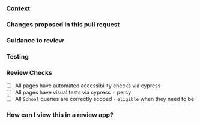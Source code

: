 ### Context

### Changes proposed in this pull request

### Guidance to review

### Testing

### Review Checks
- [ ] All pages have automated accessibility checks via cypress
- [ ] All pages have visual tests via cypress + percy
- [ ] All `School` queries are correctly scoped - `eligible` when they need to be

### How can I view this in a review app?
